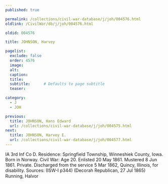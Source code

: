 ```yaml
---
published: true

permalink: /collections/civil-war-database/j/joh/004576.html
oldlink: /CivilWar/db/j/joh/004576.html

oldid: 004576

title: JOHNSON, Harvey

pagelist:
  exclude: false
  order: 4576
  image: 
  alt:
  caption:
  title:
  subtitle:      # Defaults to page subtitle
  teaser:

category: 
  - J 
  - JOH

previous:
  title: JOHNSON, Hans Edward
  url: /collections/civil-war-database/j/joh/004575.html  
next:
  title: JOHNSON, Harvey E.
  url: /collections/civil-war-database/j/joh/004577.html   
---
```

IA 3rd Inf Co D. Residence: Springfield Township, Winneshiek County, Iowa. Born in Norway. Civil War: Age 20. Enlisted 20 May 1861. Mustered 8 Jun 1861. Private. Discharged from the service 5 Mar 1862, Quincy, Illinois, for disability. Sources: (ISW-I p344) (Decorah Republican, 27 Jul 1865) &#147;Running, Halvor&#148;